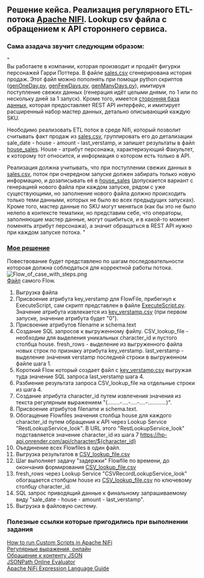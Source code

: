 ## Решение кейса. Реализация регулярного ETL-потока [Apache NIFI](https://nifi.apache.org/). Lookup csv файла с обращением к API стороннего сервиса.  
### Сама азадача звучит следующим образом:  
"  
Вы работаете в компании, которая производит и продаёт фигурки персонажей Гарри Поттера.
В файле [sales.csv](sales.csv) сгенерирована история продаж. Этот файл можно пополнять при помощи python скриптов ([genOneDay.py](genOneDay.py), [genFewDays.py](genFewDays.py), [genManyDays.py](genManyDays.py)), имитируя поступление свежих данных (генерация идёт целыми днями, по 1 или по нескольку дней за 1 запуск).
Кроме того, имеется [сторонняя база данных](https://hp-api.onrender.com/), которая предоставляет REST API интерфейс, и имитирует расширенный набор мастер данных, детально описывающий каждую SKU.

Неободимо реализовать ETL поток в среде Nifi, который позволит считывать факт продаж из [sales.csv](sales.csv), группировать его до детализации sale_date - house - amount - last_verstamp, и запишет результаты в файл [house_sales](house_sales). 
House - атрибут персонажа, характеризующий Факультет, к которому тот относится, и информация о котором есть только в API.

Реализация должна учитывать, что при поступлении свежих данных в [sales.csv](sales.csv), поток при очередном запуске должен забирать только новую информацию, и дозаписывать её в [house_sales](house_sales) (допускается вариант с генерацией нового файла при каждом запуске, рядом с уже существующими, но заполнение нового файла должно происходить только теми данными, которых не было во всех предыдущих запусках). 
Кроме того, мастер данные по SKU могут меняться (как бы это не было нелепо в контексте тематики, но представим себе, что операторы, заполняющие мастер данные, могут ошибиться, и в какой-то момент поменять атрибут персонажа), а значит обращаться в REST API нужно при каждом запуске потока. 
"  

### [Мое решение](case_v4.xml)

Повествование будет представлено по шагам последовательности котороая должна соблюдаться для корректной работы потока.  
![Flow_of_case_with_steps.png](PNG%2FFlow_of_case_with_steps.png)  
[Файл](case_v4.xml) самого Flow.  
1. Выгрузка файла  
2. Присвоение атрибута key_verstamp для FlowFile, прибегнул к ExecuteScript, сам скрипт представлен в файле [ExecuteScript.py](ExecuteScript%2FExecuteScript.py). Значение атрибута извлекается из [key_verstamp.csv](key_verstamp%2Fkey_verstamp.csv) (при первом запуске, значение атрибута будет "0").  
3. Присвоение атрибутов filename и schema.text  
4. Создание SQL запросов к выгруженному файлу. CSV_lookup_file - необходим для выделения уникальных character_id и пустого столбца house. fresh_rows - выделение из выгруженного файла новых строк по признаку атрибута key_verstamp. last_verstamp - выделение значения verstamp последней строки в выгруженном файле шага 1.  
5. Короткий Flow который создает файл с [key_verstamp.csv](key_verstamp%2Fkey_verstamp.csv) выгружая туда значение SQL запроса last_verstamp шага 4.  
6. Разбиение результата запроса CSV_lookup_file на отдельные строки из шага 4.  
7. Создание атрибута character_id путем извлечения значения из текста регулярным выражением "(........-....-....-....-............)".  
8. Присвоение атрибутов filename и schema.text.  
9. Обогащение Flowfiles значения столбца house для каждого character_id путем обращения к API через Lookup Service "RestLookupService_look". В URL этого "RestLookupService_look" подставляется значение character_id из шага 7 https://hp-api.onrender.com/api/character/${character_id}  
10. Оъединение всех Flowfiles в один файл.  
11. Выгрузка результатов в [CSV_lookup_file.csv](CSV_lookup_file%2FCSV_lookup_file.csv)  
12. Шаг выполняет задачу "задержки" Flowfile по времени, до окончания формирования [CSV_lookup_file.csv](CSV_lookup_file%2FCSV_lookup_file.csv)  
13. fresh_rows через Lookup Service "CSVRecordLookupService_look" обогащается столбцом house из [CSV_lookup_file.csv](CSV_lookup_file%2FCSV_lookup_file.csv) по ключевому столбцу character_id.  
14. SQL запрос приводящий данные к финальному запрашиваемому виду "sale_date - house - amount - last_verstamp".  
15. Выгрузка в файловую систему.  
### Полезные ссылки которые пригодились при выполнении задания 
[How to run Custom Scripts in Apache NiFi](https://github.com/InsightByte/ApacheNifi/tree/main/Custom-Scripts)  
[Регулярные выражения, онлайн](https://regex101.com/)  
[Обращение к контенту JSON](https://github.com/json-path/JsonPath)  
[JSONPath Online Evaluator](https://jsonpath.com/)  
[Apache NiFi Expression Language Guide](https://nifi.apache.org/docs/nifi-docs/html/expression-language-guide.html)
